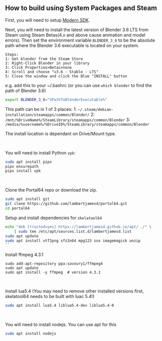 ## How to build using System Packages and Steam

First, you will need to setup [Modern SDK](https://crashoveride95.github.io/n64hbrew/modernsdk/startoff.html).

Next, you will need to install the latest version of Blender 3.6 LTS from Steam using Steam Betas(4.x and above cause animation and model errors). Then set the environment variable `BLENDER_3_6` to be the absolute path where the Blender 3.6 executable is located on your system.

```
Steps:
1: Get blender from the Steam Store
2: Right-Click Blender in your library
3: Click Properties>Betas>none
4: Scroll and choose "v3.6 - Stable - LTS"
5: Close the window and click the Blue "INSTALL" button
```

e.g. add this to your ~/.bashrc (or you can use `which blender` to find the path of Blender 3.6)

```bash
export BLENDER_3_6="%PathToBlenderExecutable%"
```

This path can be in 1 of 3 places:
1: `~/.steam/debian-installation/steamapps/common/Blender/`
2: `/mnt/%DriveName%/SteamLibrary/steamapps/common/Blender`
3: `/media/%username%/%DriveID%/SteamLibrary/steamapps/common/Blender`

The install location is dependant on Drive/Mount type.

<br />

You will need to install Python `vpk`:

```sh
sudo apt install pipx
pipx ensurepath
pipx install vpk
```

<br />

Clone the Portal64 repo or download the zip.

```sh
sudo apt install git
git clone https://github.com/lambertjamesd/portal64.git
cd portal64
```
Setup and install dependencies for `skelatool64`

```sh
echo "deb [trusted=yes] https://lambertjamesd.github.io/apt/ ./" \
    | sudo tee /etc/apt/sources.list.d/lambertjamesd.list
sudo apt update
sudo apt install vtf2png sfz2n64 mpg123 sox imagemagick unzip
``
```
Install ffmpeg 4.3.1
```
sudo add-apt-repository ppa:savoury1/ffmpeg4
sudo apt update
sudo apt install -y ffmpeg  # version 4.3.1

```

<br />

Install lua5.4 (You may need to remove other installed versions first, skelatool64 needs to be built with luac 5.4!)

```sh
sudo apt install lua5.4 liblua5.4-dev liblua5.4-0
```
<br />

You will need to install nodejs. You can use apt for this

```sh
sudo apt install nodejs
```
